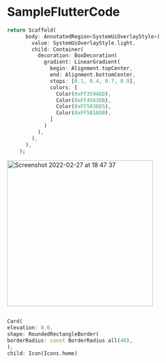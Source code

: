 # SampleFlutterCode
```dart
return Scaffold(
      body: AnnotatedRegion<SystemUiOverlayStyle>(
        value: SystemUiOverlayStyle.light,
        child: Container(
          decoration: BoxDecoration(
            gradient: LinearGradient(
              begin: Alignment.topCenter,
              end: Alignment.bottomCenter,
              stops: [0.1, 0.4, 0.7, 0.9],
              colors: [
                Color(0xFF3594DD),
                Color(0xFF4563DB),
                Color(0xFF5036D5),
                Color(0xFF5B16D0),
              ]
            )
          ),
        ),
      ),
    );
```

<img width="341" alt="Screenshot 2022-02-27 at 18 47 37" src="https://user-images.githubusercontent.com/863760/155881147-71875fc5-c8fe-4e90-a955-9ceece28ff64.png">


```dart

Card(
elevation: 8.0,
shape: RoundedRectangleBorder(
borderRadius: const BorderRadius.all(40),
),
child: Icon(Icons.home)

```